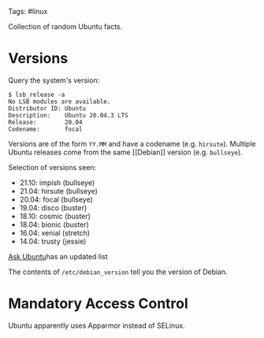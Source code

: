 Tags: #linux

Collection of random Ubuntu facts.

# Versions
Query the system's version:
```shell
$ lsb_release -a
No LSB modules are available.
Distributor ID: Ubuntu
Description:    Ubuntu 20.04.3 LTS
Release:        20.04
Codename:       focal
```

Versions are of the form `YY.MM` and have a codename (e.g. `hirsute`).  Multiple Ubuntu releases come from the same [[Debian]] version (e.g. `bullseye`).

Selection of versions seen:
- 21.10: impish (bullseye)
- 21.04: hirsute (bullseye)
- 20.04: focal (bullseye)
- 19.04: disco (buster)
- 18.10: cosmic (buster)
- 18.04: bionic (buster)
- 16.04: xenial (stretch)
- 14.04: trusty (jessie)

[Ask Ubuntu](https://askubuntu.com/questions/445487/what-debian-version-are-the-different-ubuntu-versions-based-on)has an updated list

The contents of `/etc/debian_version` tell you the version of Debian. 

# Mandatory Access Control
Ubuntu apparently uses Apparmor instead of SELinux.